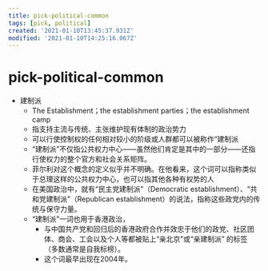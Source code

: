 ```yaml
---
title: pick-political-common
tags: [pick, political]
created: '2021-01-10T13:45:37.931Z'
modified: '2021-01-10T14:25:16.067Z'
---
```


# pick-political-common

- 建制派
  - The Establishment；the establishment parties；the establishment camp
  - 指支持主流与传统、主张维护现有体制的政治势力
  - 可以行使控制权的任何相对较小的阶级或人群都可以被称作“建制派
  - “建制派”不仅指公共权力中心——虽然他们肯定是其中的一部分——还指行使权力的整个官方和社会关系矩阵。
  - 菲尔利对这个概念的定义似乎并不明确。在他看来，这个词可以指称类似于总理这样的公共权力中心，也可以指其他各种有权势的人
  - 在美国政治中，就有“民主党建制派”（Democratic establishment）、“共和党建制派”（Republican establishment）的说法，指称这些政党内的传统与保守力量。
  - “建制派”一词也用于香港政治，
    - 与中国共产党和回归后的香港政府合作并效忠于他们的政党、社区团体、商会、工会以及个人等都被贴上“亲北京”或“亲建制派” 的标签（多数通常是自我标榜）。
    - 这个词最早出现在2004年。

